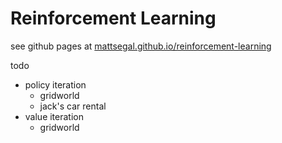 # Reinforcement Learning

see github pages at [mattsegal.github.io/reinforcement-learning](https://mattsegal.github.io/reinforcement-learning/)

todo

- policy iteration
    - gridworld
    - jack's car rental
- value iteration
    - gridworld

